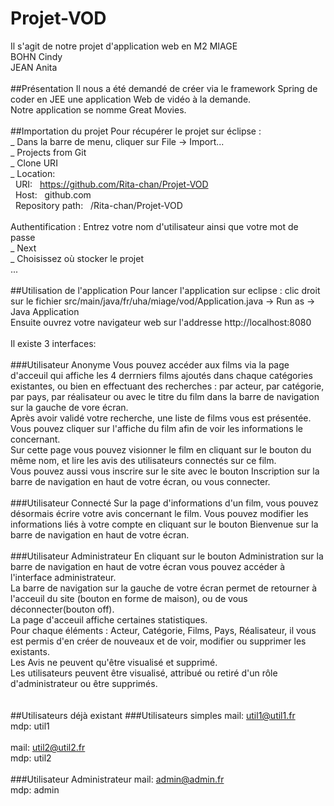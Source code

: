 # Projet-VOD
Il s'agit de notre projet d'application web en M2 MIAGE <br>
BOHN Cindy <br>
JEAN Anita <br>
<br>
##Présentation
Il nous a été demandé de créer via le framework Spring de coder en JEE une application Web de vidéo à la demande.<br>
Notre application se nomme Great Movies.<br>
<br>
##Importation du projet
Pour récupérer le projet sur éclipse :<br>
_ Dans la barre de menu, cliquer sur File -> Import...<br>
_ Projects from Git<br>
_ Clone URI<br>
_ Location:<br>
&nbsp; URI: &nbsp; https://github.com/Rita-chan/Projet-VOD<br>
&nbsp; Host: &nbsp; github.com<br>
&nbsp; Repository path: &nbsp; /Rita-chan/Projet-VOD<br>
<br>
Authentification : Entrez votre nom d'utilisateur ainsi que votre mot de passe<br>
_ Next<br>
_ Choisissez où stocker le projet<br>
...<br>
<br>
##Utilisation de l'application
Pour lancer l'application sur eclipse : clic droit sur le fichier src/main/java/fr/uha/miage/vod/Application.java -> Run as -> Java Application<br>
Ensuite ouvrez votre navigateur web sur l'addresse http://localhost:8080<br>
<br>
Il existe 3 interfaces:<br>
<br>
###Utilisateur Anonyme
Vous pouvez accéder aux films via la page d'acceuil qui affiche les 4 derrniers films ajoutés dans chaque catégories existantes, ou bien en effectuant des recherches : par acteur, par catégorie, par pays, par réalisateur ou avec le titre du film dans la barre de navigation sur la gauche de vore écran.<br>
Après avoir validé votre recherche, une liste de films vous est présentée.<br>
Vous pouvez cliquer sur l'affiche du film afin de voir les informations le concernant.<br>
Sur cette page vous pouvez visionner le film en cliquant sur le bouton du même nom, et lire les avis des utilisateurs connectés sur ce film.<br>
Vous pouvez aussi vous inscrire sur le site avec le bouton Inscription sur la barre de navigation en haut de votre écran, ou vous connecter.<br>
<br>
###Utilisateur Connecté
Sur la page d'informations d'un film, vous pouvez désormais écrire votre avis concernant le film.
Vous pouvez modifier les informations liés à votre compte en cliquant sur le bouton Bienvenue sur la barre de navigation en haut de votre écran.<br>
<br>
###Utilisateur Administrateur
En cliquant sur le bouton Administration sur la barre de navigation en haut de votre écran vous pouvez accéder à l'interface administrateur.<br>
La barre de navigation sur la gauche de votre écran permet de retourner à l'acceuil du site (bouton en forme de maison), ou de vous déconnecter(bouton off).<br>
La page d'acceuil affiche certaines statistiques.<br>
Pour chaque éléments : Acteur, Catégorie, Films, Pays, Réalisateur,  il vous est permis d'en créer de nouveaux et de voir, modifier ou supprimer les existants.<br>
Les Avis ne peuvent qu'être visualisé et supprimé.<br>
Les utilisateurs peuvent être visualisé, attribué ou retiré d'un rôle d'administrateur ou être supprimés.<br>
<br>
<br>
##Utilisateurs déjà existant
###Utilisateurs simples
mail: util1@util1.fr<br>
mdp: util1<br>
<br>
mail: util2@util2.fr<br>
mdp: util2<br>
<br>
###Utilisateur Administrateur
mail: admin@admin.fr<br>
mdp: admin<br>
